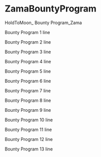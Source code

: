 # ZamaBountyProgram
HoldToMoon_ Bounty Program_Zama

Bounty Program 1 line

Bounty Program 2 line

Bounty Program 3 line

Bounty Program 4 line

Bounty Program 5 line

Bounty Program 6 line

Bounty Program 7 line

Bounty Program 8 line

Bounty Program 9 line

Bounty Program 10 line

Bounty Program 11 line

Bounty Program 12 line

Bounty Program 13 line
